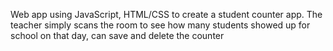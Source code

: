 Web app using JavaScript, HTML/CSS to create a student counter app. The teacher simply scans the room to see how many students showed up for school on that day, can save and delete the counter
